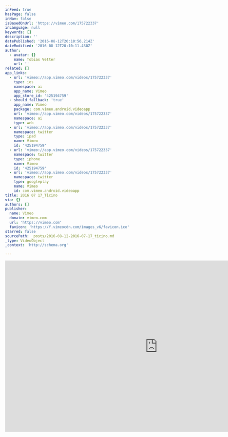 ```yaml
---
inFeed: true
hasPage: false
inNav: false
isBasedOnUrl: 'https://vimeo.com/175722337'
inLanguage: null
keywords: []
description: ''
datePublished: '2016-08-12T20:10:56.214Z'
dateModified: '2016-08-12T20:10:11.430Z'
author:
  - avatar: {}
    name: Tobias Vetter
    url: ''
related: []
app_links:
  - url: 'vimeo://app.vimeo.com/videos/175722337'
    type: ios
    namespace: ai
    app_name: Vimeo
    app_store_id: '425194759'
  - should_fallback: 'true'
    app_name: Vimeo
    package: com.vimeo.android.videoapp
    url: 'vimeo://app.vimeo.com/videos/175722337'
    namespace: ai
    type: web
  - url: 'vimeo://app.vimeo.com/videos/175722337'
    namespace: twitter
    type: ipad
    name: Vimeo
    id: '425194759'
  - url: 'vimeo://app.vimeo.com/videos/175722337'
    namespace: twitter
    type: iphone
    name: Vimeo
    id: '425194759'
  - url: 'vimeo://app.vimeo.com/videos/175722337'
    namespace: twitter
    type: googleplay
    name: Vimeo
    id: com.vimeo.android.videoapp
title: 2016 07 17_Ticino
via: {}
authors: []
publisher:
  name: Vimeo
  domain: vimeo.com
  url: 'https://vimeo.com'
  favicon: 'https://f.vimeocdn.com/images_v6/favicon.ico'
starred: false
sourcePath: _posts/2016-08-12-2016-07-17_ticino.md
_type: VideoObject
_context: 'http://schema.org'

---
```

<iframe src="https://cdn.embedly.com/widgets/media.html?src=https%3A%2F%2Fplayer.vimeo.com%2Fvideo%2F175722337&amp;src_secure=1&amp;url=https%3A%2F%2Fvimeo.com%2F175722337&amp;image=https%3A%2F%2Fi.vimeocdn.com%2Fvideo%2F582854031_1280x720.jpg&amp;key=b7d04c9b404c499eba89ee7072e1c4f7&amp;type=text%2Fhtml&amp;schema=vimeo" width="1000" height="563" scrolling="no" frameborder="0" allowfullscreen="" style=""></iframe>